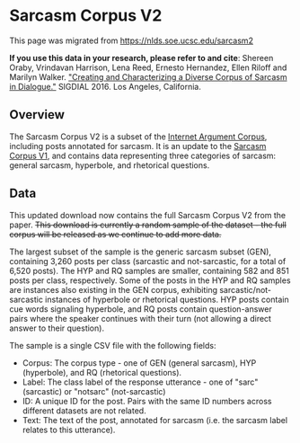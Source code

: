 # Sarcasm Corpus V2
This page was migrated from https://nlds.soe.ucsc.edu/sarcasm2

**If you use this data in your research, please refer to and cite**: Shereen Oraby, Vrindavan Harrison, Lena Reed, Ernesto Hernandez, Ellen Riloff and Marilyn Walker. ["Creating and Characterizing a Diverse Corpus of Sarcasm in Dialogue."](https://aclanthology.org/W16-3604/) SIGDIAL 2016. Los Angeles, California.

## Overview
The Sarcasm Corpus V2 is a subset of the [Internet Argument Corpus](https://github.com/sl-m-lab/Internet-Argument-Corpus/), including posts annotated for sarcasm. It is an update to the [Sarcasm Corpus V1](https://github.com/slukin/nlds-sarcasm-corpus-v1/tree/main), and contains data representing three categories of sarcasm: general sarcasm, hyperbole, and rhetorical questions.

## Data
This updated download now contains the full Sarcasm Corpus V2 from the paper. ~~This download is currently a random sample of the dataset - the full corpus will be released as we continue to add more data.~~

The largest subset of the sample is the generic sarcasm subset (GEN), containing 3,260 posts per class (sarcastic and not-sarcastic, for a total of 6,520 posts). The HYP and RQ samples are smaller, containing 582 and 851 posts per class, respectively. Some of the posts in the HYP and RQ samples are instances also existing in the GEN corpus, exhibiting sarcastic/not-sarcastic instances of hyperbole or rhetorical questions. HYP posts contain cue words signaling hyperbole, and RQ posts contain question-answer pairs where the speaker continues with their turn (not allowing a direct answer to their question).

The sample is a single CSV file with the following fields:

- Corpus: The corpus type - one of GEN (general sarcasm), HYP (hyperbole), and RQ (rhetorical questions).
- Label: The class label of the response utterance - one of "sarc" (sarcastic) or "notsarc" (not-sarcastic)
- ID: A unique ID for the post. Pairs with the same ID numbers across different datasets are not related.
- Text: The text of the post, annotated for sarcasm (i.e. the sarcasm label relates to this utterance).